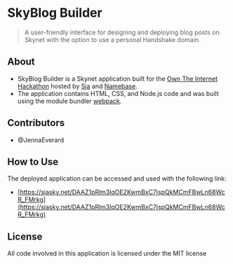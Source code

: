 # SkyBlog Builder
> A user-friendly interface for designing and deploying blog posts on Skynet with the option to use a personal Handshake domain.
## About
* SkyBlog Builder is a Skynet application built for the [Own The Internet Hackathon](https://gitcoin.co/hackathon/own-the-internet/onboard) hosted by [Sia](https://siasky.net/) and [Namebase](https://www.namebase.io/). 
* The application contains HTML, CSS, and Node.js code and was built using the module bundler [webpack](https://webpack.js.org/).
## Contributors
* @JennaEverard
## How to Use
The deployed application can be accessed and used with the following link:
* [https://siasky.net/DAAZ1pRlm3lqOE2KwmBxC7jspQkMCmFBwLn68WcR_FMrkg](https://siasky.net/DAAZ1pRlm3lqOE2KwmBxC7jspQkMCmFBwLn68WcR_FMrkg)
## License
All code involved in this application is licensed under the MIT license
